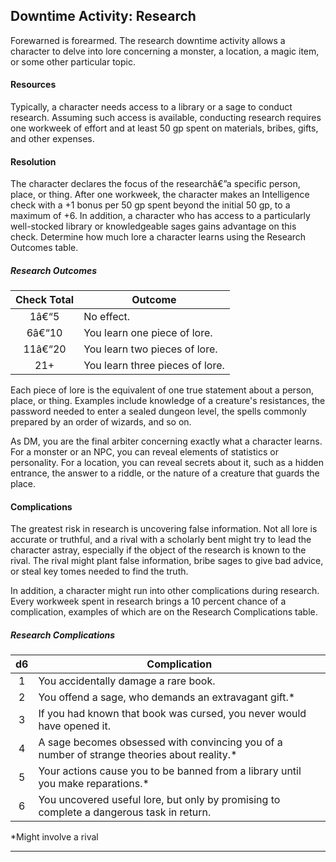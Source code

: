 ﻿## Downtime Activity: Research

Forewarned is forearmed. The research downtime activity allows a character to delve into lore concerning a monster, a location, a magic item, or some other particular topic.

#### Resources

Typically, a character needs access to a library or a sage to conduct research. Assuming such access is available, conducting research requires one workweek of effort and at least 50 gp spent on materials, bribes, gifts, and other expenses.

#### Resolution

The character declares the focus of the researchâ€”a specific person, place, or thing. After one workweek, the character makes an Intelligence check with a +1 bonus per 50 gp spent beyond the initial 50 gp, to a maximum of +6. In addition, a character who has access to a particularly well-stocked library or knowledgeable sages gains advantage on this check. Determine how much lore a character learns using the Research Outcomes table.

##### Research Outcomes
| Check Total | Outcome                         |
|:-----------:|---------------------------------|
|     1â€“5     | No effect.                      |
|     6â€“10    | You learn one piece of lore.    |
|    11â€“20    | You learn two pieces of lore.   |
|     21+     | You learn three pieces of lore. |

Each piece of lore is the equivalent of one true statement about a person, place, or thing. Examples include knowledge of a creature's resistances, the password needed to enter a sealed dungeon level, the spells commonly prepared by an order of wizards, and so on.

As DM, you are the final arbiter concerning exactly what a character learns. For a monster or an NPC, you can reveal elements of statistics or personality. For a location, you can reveal secrets about it, such as a hidden entrance, the answer to a riddle, or the nature of a creature that guards the place.

#### Complications

The greatest risk in research is uncovering false information. Not all lore is accurate or truthful, and a rival with a scholarly bent might try to lead the character astray, especially if the object of the research is known to the rival. The rival might plant false information, bribe sages to give bad advice, or steal key tomes needed to find the truth.

In addition, a character might run into other complications during research. Every workweek spent in research brings a 10 percent chance of a complication, examples of which are on the Research Complications table.

##### Research Complications
|  d6 | Complication                                                                                |
|:---:|---------------------------------------------------------------------------------------------|
|  1  | You accidentally damage a rare book.                                                        |
|  2  | You offend a sage, who demands an extravagant gift.*                                        |
|  3  | If you had known that book was cursed, you never would have opened it.                      |
|  4  | A sage becomes obsessed with convincing you of a number of strange theories about reality.* |
|  5  | Your actions cause you to be banned from a library until you make reparations.*             |
|  6  | You uncovered useful lore, but only by promising to complete a dangerous task in return.    |
*Might involve a rival

---

